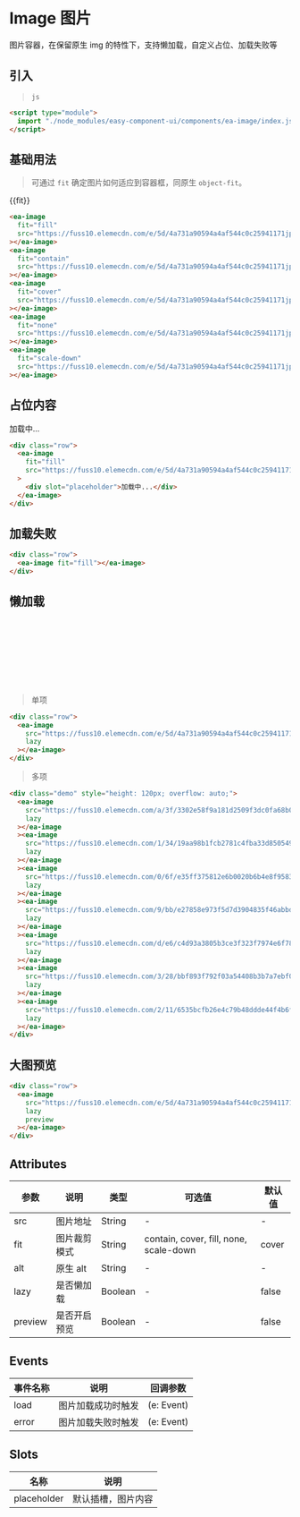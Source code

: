 <script setup>
import { onMounted } from 'vue'

const fits = ["fill", "contain", "cover", "none", "scale-down"];
const urls =  [
    'https://fuss10.elemecdn.com/a/3f/3302e58f9a181d2509f3dc0fa68b0jpeg.jpeg',
    'https://fuss10.elemecdn.com/1/34/19aa98b1fcb2781c4fba33d850549jpeg.jpeg',
    'https://fuss10.elemecdn.com/0/6f/e35ff375812e6b0020b6b4e8f9583jpeg.jpeg',
    'https://fuss10.elemecdn.com/9/bb/e27858e973f5d7d3904835f46abbdjpeg.jpeg',
    'https://fuss10.elemecdn.com/d/e6/c4d93a3805b3ce3f323f7974e6f78jpeg.jpeg',
    'https://fuss10.elemecdn.com/3/28/bbf893f792f03a54408b3b7a7ebf0jpeg.jpeg',
    'https://fuss10.elemecdn.com/2/11/6535bcfb26e4c79b48ddde44f4b6fjpeg.jpeg'
]

onMounted(() => {
    import('./index.scss')
    import("../components/ea-image/index.js")
})
</script>

# Image 图片

图片容器，在保留原生 img 的特性下，支持懒加载，自定义占位、加载失败等

## 引入

> `js`

```html
<script type="module">
  import "./node_modules/easy-component-ui/components/ea-image/index.js";
</script>
```

## 基础用法

> 可通过 `fit` 确定图片如何适应到容器框，同原生 `object-fit`。

<div class="row">
    <div class="sg-item" v-for="fit in fits">
        <div class="title">{{fit}}</div>
        <ea-image :fit="fit" src="https://fuss10.elemecdn.com/e/5d/4a731a90594a4af544c0c25941171jpeg.jpeg"></ea-image>
    </div>
</div>

```html
<ea-image
  fit="fill"
  src="https://fuss10.elemecdn.com/e/5d/4a731a90594a4af544c0c25941171jpeg.jpeg"
></ea-image>
<ea-image
  fit="contain"
  src="https://fuss10.elemecdn.com/e/5d/4a731a90594a4af544c0c25941171jpeg.jpeg"
></ea-image>
<ea-image
  fit="cover"
  src="https://fuss10.elemecdn.com/e/5d/4a731a90594a4af544c0c25941171jpeg.jpeg"
></ea-image>
<ea-image
  fit="none"
  src="https://fuss10.elemecdn.com/e/5d/4a731a90594a4af544c0c25941171jpeg.jpeg"
></ea-image>
<ea-image
  fit="scale-down"
  src="https://fuss10.elemecdn.com/e/5d/4a731a90594a4af544c0c25941171jpeg.jpeg"
></ea-image>
```

## 占位内容

<div class="row">
    <ea-image
    fit="fill"
    src="https://fuss10.elemecdn.com/e/5d/4a731a90594a4af544c0c25941171jpeg.jpeg"
    >
        <div slot="placeholder">加载中...</div>
    </ea-image>
</div>

```html
<div class="row">
  <ea-image
    fit="fill"
    src="https://fuss10.elemecdn.com/e/5d/4a731a90594a4af544c0c25941171jpeg.jpeg"
  >
    <div slot="placeholder">加载中...</div>
  </ea-image>
</div>
```

## 加载失败

<div class="row">
    <ea-image fit="fill"></ea-image>
</div>

```html
<div class="row">
  <ea-image fit="fill"></ea-image>
</div>
```

## 懒加载

<div class="row">
    <ea-image src="https://fuss10.elemecdn.com/e/5d/4a731a90594a4af544c0c25941171jpeg.jpeg" lazy></ea-image>
</div>

<div class="demo" style="height: 120px; overflow: auto;">
    <template v-for="(url, index) in urls" :key="index">
        <ea-image :src="url" lazy></ea-image>
    </template>
</div>

> 单项

```html
<div class="row">
  <ea-image
    src="https://fuss10.elemecdn.com/e/5d/4a731a90594a4af544c0c25941171jpeg.jpeg"
    lazy
  ></ea-image>
</div>
```

> 多项

```html
<div class="demo" style="height: 120px; overflow: auto;">
  <ea-image
    src="https://fuss10.elemecdn.com/a/3f/3302e58f9a181d2509f3dc0fa68b0jpeg.jpeg"
    lazy
  ></ea-image
  ><ea-image
    src="https://fuss10.elemecdn.com/1/34/19aa98b1fcb2781c4fba33d850549jpeg.jpeg"
    lazy
  ></ea-image
  ><ea-image
    src="https://fuss10.elemecdn.com/0/6f/e35ff375812e6b0020b6b4e8f9583jpeg.jpeg"
    lazy
  ></ea-image
  ><ea-image
    src="https://fuss10.elemecdn.com/9/bb/e27858e973f5d7d3904835f46abbdjpeg.jpeg"
    lazy
  ></ea-image
  ><ea-image
    src="https://fuss10.elemecdn.com/d/e6/c4d93a3805b3ce3f323f7974e6f78jpeg.jpeg"
    lazy
  ></ea-image
  ><ea-image
    src="https://fuss10.elemecdn.com/3/28/bbf893f792f03a54408b3b7a7ebf0jpeg.jpeg"
    lazy
  ></ea-image
  ><ea-image
    src="https://fuss10.elemecdn.com/2/11/6535bcfb26e4c79b48ddde44f4b6fjpeg.jpeg"
    lazy
  ></ea-image>
</div>
```

## 大图预览

<div class="row">
    <ea-image src="https://fuss10.elemecdn.com/e/5d/4a731a90594a4af544c0c25941171jpeg.jpeg" lazy preview></ea-image>
</div>

```html
<div class="row">
  <ea-image
    src="https://fuss10.elemecdn.com/e/5d/4a731a90594a4af544c0c25941171jpeg.jpeg"
    lazy
    preview
  ></ea-image>
</div>
```

## Attributes

| 参数    | 说明         | 类型    | 可选值                                 | 默认值 |
| ------- | ------------ | ------- | -------------------------------------- | ------ |
| src     | 图片地址     | String  | -                                      | -      |
| fit     | 图片裁剪模式 | String  | contain, cover, fill, none, scale-down | cover  |
| alt     | 原生 alt     | String  | -                                      | -      |
| lazy    | 是否懒加载   | Boolean | -                                      | false  |
| preview | 是否开启预览 | Boolean | -                                      | false  |

## Events

| 事件名称 | 说明               | 回调参数   |
| -------- | ------------------ | ---------- |
| load     | 图片加载成功时触发 | (e: Event) |
| error    | 图片加载失败时触发 | (e: Event) |

## Slots

| 名称        | 说明               |
| ----------- | ------------------ |
| placeholder | 默认插槽，图片内容 |
